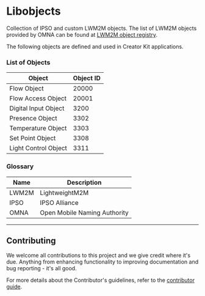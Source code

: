 # Libobjects

Collection of IPSO and custom LWM2M objects. The list of LWM2M objects provided by OMNA can be found at
<a href="http://technical.openmobilealliance.org/Technical/technical-information/omna/lightweight-m2m-lwm2m-object-registry">LWM2M object registry</a>.

The following objects are defined and used in Creator Kit applications.

### List of Objects

| Object                | Object ID |
|-----------------------|-----------|
| Flow Object           |   20000   |
| Flow Access Object    |   20001   |
| Digital Input Object  |   3200    |
| Presence Object       |   3302    |
| Temperature Object    |   3303    |
| Set Point Object      |   3308    |
| Light Control Object  |   3311    |

### Glossary

| Name          | Description                 |
|-------------- |-----------                  |
| LWM2M         |LightweightM2M               |
| IPSO          |IPSO Alliance                |
| OMNA          |Open Mobile Naming Authority |

----

## Contributing

We welcome all contributions to this project and we give credit where it's due. Anything from enhancing functionality to improving documentation and bug reporting - it's all good.

For more details about the Contributor's guidelines, refer to the [contributor guide](https://github.com/CreatorKit/creator-docs/blob/master/ContributorGuide.md).

